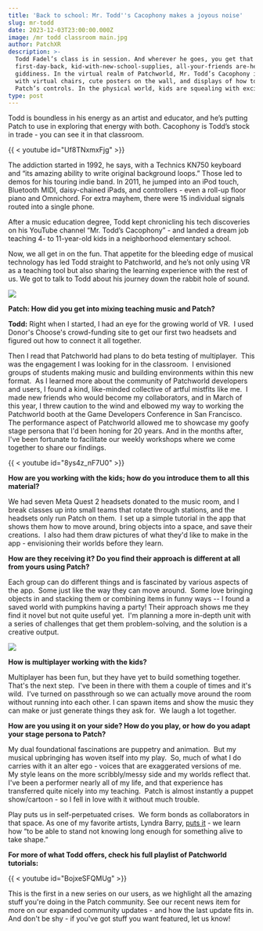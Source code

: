 ```yaml
---
title: 'Back to school: Mr. Todd''s Cacophony makes a joyous noise'
slug: mr-todd
date: 2023-12-03T23:00:00.000Z
image: /mr todd classroom main.jpg
author: PatchXR
description: >-
  Todd Fadel’s class is in session. And wherever he goes, you get that
  first-day-back, kid-with-new-school-supplies, all-your-friends are-here
  giddiness. In the virtual realm of Patchworld, Mr. Todd’s Cacophony is lined
  with virtual chairs, cute posters on the wall, and displays of how to navigate
  Patch’s controls. In the physical world, kids are squealing with excitement.
type: post
---
```


Todd is boundless in his energy as an artist and educator, and he’s putting Patch to use in exploring that energy with both. Cacophony is Todd’s stock in trade - you can see it in that classroom. 

{{ < youtube id="Uf8TNxmxFjg" >}}

The addiction started in 1992, he says, with a Technics KN750 keyboard and “its amazing ability to write original background loops.” Those led to demos for his touring indie band. In 2011, he jumped into an iPod touch, Bluetooth MIDI, daisy-chained iPads, and controllers - even a roll-up floor piano and Omnichord. For extra mayhem, there were 15 individual signals routed into a single phone.

After a music education degree, Todd kept chronicling his tech discoveries on his YouTube channel “Mr. Todd’s Cacophony” - and landed a dream job teaching 4- to 11-year-old kids in a neighborhood elementary school. 

Now, we all get in on the fun. That appetite for the bleeding edge of musical technology has led Todd straight to Patchworld, and he’s not only using VR as a teaching tool but also sharing the learning experience with the rest of us. We got to talk to Todd about his journey down the rabbit hole of sound.

![](</mr todd classroom view.jpg>)

**Patch: How did you get into mixing teaching music and Patch?**

**Todd:** Right when I started, I had an eye for the growing world of VR.  I used Donor's Choose's crowd-funding site to get our first two headsets and figured out how to connect it all together. 

Then I read that Patchworld had plans to do beta testing of multiplayer.  This was the engagement I was looking for in the classroom.  I envisioned groups of students making music and building environments within this new format.  As I learned more about the community of Patchworld developers and users, I found a kind, like-minded collective of artful mistfits like me.  I made new friends who would become my collaborators, and in March of this year, I threw caution to the wind and elbowed my way to working the Patchworld booth at the Game Developers Conference in San Francisco.  The performance aspect of Patchworld allowed me to showcase my goofy stage persona that I'd been honing for 20 years. And in the months after, I've been fortunate to facilitate our weekly workshops where we come together to share our findings.  

{{ < youtube id="8ys4z\_nF7U0" >}}

**How are you working with the kids; how do you introduce them to all this material?**

We had seven Meta Quest 2 headsets donated to the music room, and I break classes up into small teams that rotate through stations, and the headsets only run Patch on them.  I set up a simple tutorial in the app that shows them how to move around, bring objects into a space, and save their creations.  I also had them draw pictures of what they'd like to make in the app - envisioning their worlds before they learn.  

**How are they receiving it? Do you find their approach is different at all from yours using Patch?**

Each group can do different things and is fascinated by various aspects of the app.  Some just like the way they can move around.  Some love bringing objects in and stacking them or combining items in funny ways -- I found a saved world with pumpkins having a party! Their approach shows me they find it novel but not quite useful yet.  I'm planning a more in-depth unit with a series of challenges that get them problem-solving, and the solution is a creative output.

![](</class in session.jpg>)

**How is multiplayer working with the kids?**

Multiplayer has been fun, but they have yet to build something together.  That's the next step.  I've been in there with them a couple of times and it's wild.  I’ve turned on passthrough so we can actually move around the room without running into each other. I can spawn items and show the music they can make or just generate things they ask for.  We laugh a lot together.

**How are you using it on your side? How do you play, or how do you adapt your stage persona to Patch?**

My dual foundational fascinations are puppetry and animation.  But my musical upbringing has woven itself into my play.  So, much of what I do carries with it an alter ego - voices that are exaggerated versions of me.  My style leans on the more scribbly/messy side and my worlds reflect that. I've been a performer nearly all of my life, and that experience has transferred quite nicely into my teaching.  Patch is almost instantly a puppet show/cartoon - so I fell in love with it without much trouble.

Play puts us in self-perpetuated crises.  We form bonds as collaborators in that space. As one of my favorite artists, Lyndra Barry, [puts it](https://thegreatcomicbookheroes.blogspot.com/2013/12/lynda-barrys-two-questions.html) - we learn how “to be able to stand not knowing long enough for something alive to take shape.” 

**For more of what Todd offers, check his full playlist of Patchworld tutorials:**

{{ < youtube id="BojxeSFQMUg" >}}

This is the first in a new series on our users, as we highlight all the amazing stuff you're doing in the Patch community. See our recent news item for more on our expanded community updates - and how the last update fits in. And don't be shy - if you've got stuff you want featured, let us know!
